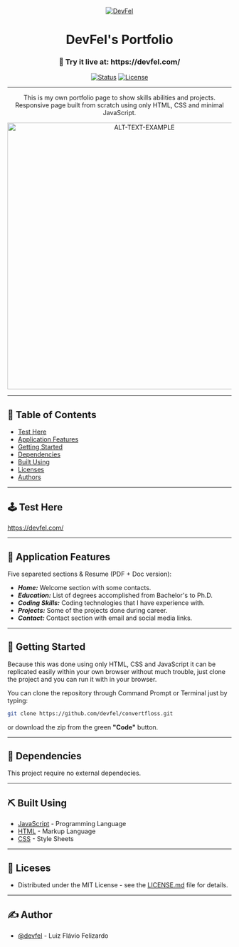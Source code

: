 <p align="center">
  <a href="https://devfel.com/" rel="noopener">
 <img  src="https://devfel.com/imgs/devfel-logo-01.JPG" alt="DevFel"></a>
</p>

<h1 align="center">DevFel's Portfolio</h1>
<h3 align="center"> 🔗 Try it live at: https://devfel.com/ </h3>

<div align="center">

[![Status](https://img.shields.io/badge/status-active-success.svg)]()
[![License](https://img.shields.io/badge/license-MIT-blue.svg)](/LICENSE)

</div>

---

<p align="center"> 
This is my own portfolio page to show skills abilities and projects.
Responsive page built from scratch using only HTML, CSS and minimal JavaScript.</p>
  <p align="center">
    <img  width="600px" src="./assets/TEXTO.gif" alt="ALT-TEXT-EXAMPLE"></a>
  </p>

---

## 📝 Table of Contents

- [Test Here](#live)
- [Application Features](#features)
- [Getting Started](#getting_started)
- [Dependencies](#dependencies)
- [Built Using](#built_using)
- [Licenses](#licenses)
- [Authors](#authors)

---

## 🕹 Test Here <a name = "live"></a>

https://devfel.com/

---

## 🧐 Application Features <a name = "features"></a>

Five separeted sections & Resume (PDF + Doc version):

- **_Home:_** Welcome section with some contacts.
- **_Education:_** List of degrees accomplished from Bachelor's to Ph.D.
- **_Coding Skills:_** Coding technologies that I have experience with.
- **_Projects:_** Some of the projects done during career.
- **_Contact:_** Contact section with email and social media links.

---

## 🏁 Getting Started <a name = "getting_started"></a>

Because this was done using only HTML, CSS and JavaScript it can be replicated easily within your own browser without much trouble, just clone the project and you can run it with in your browser.

You can clone the repository through Command Prompt or Terminal just by typing:

```sh
git clone https://github.com/devfel/convertfloss.git
```

or download the zip from the green **"Code"** button.

---

## 🔁 Dependencies <a name = "dependencies"></a>

This project require no external dependecies.

---

## ⛏️ Built Using <a name = "built_using"></a>

- [JavaScript](https://www.javascript.com/) - Programming Language
- [HTML](https://pt.wikipedia.org/wiki/HTML) - Markup Language
- [CSS](https://en.wikipedia.org/wiki/CSS) - Style Sheets

---

## 📝 Liceses <a name = "licenses"></a>

- Distributed under the MIT License - see the [LICENSE.md](https://github.com/devfel/devfel-portfolio/blob/master/LICENSE.md) file for details.

---

## ✍️ Author <a name = "authors"></a>

- [@devfel](https://devfel.com/) - Luiz Flávio Felizardo
